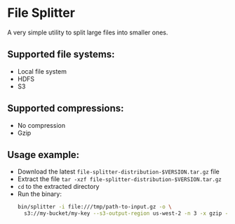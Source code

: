 # File Splitter

A very simple utility to split large files into smaller ones.

## Supported file systems:
  - Local file system
  - HDFS
  - S3

## Supported compressions:
  - No compression
  - Gzip

## Usage example:

- Download the latest `file-splitter-distribution-$VERSION.tar.gz` file
- Extract the file `tar -xzf file-splitter-distribution-$VERSION.tar.gz`
- `cd` to the extracted directory
- Run the binary:
  ```sh
  bin/splitter -i file:///tmp/path-to-input.gz -o \
    s3://my-bucket/my-key --s3-output-region us-west-2 -n 3 -x gzip -z gzip
  ```

